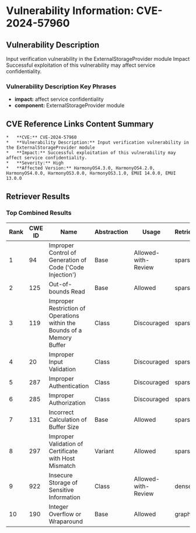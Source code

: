# Vulnerability Information: CVE-2024-57960

## Vulnerability Description
Input verification vulnerability in the ExternalStorageProvider module Impact Successful exploitation of this vulnerability may affect service confidentiality.

### Vulnerability Description Key Phrases
- **impact:** affect service confidentiality
- **component:** ExternalStorageProvider module

## CVE Reference Links Content Summary
```
*   **CVE:** CVE-2024-57960
*   **Vulnerability Description:** Input verification vulnerability in the ExternalStorageProvider module
*   **Impact:** Successful exploitation of this vulnerability may affect service confidentiality.
*   **Severity:** High
*   **Affected Version:** HarmonyOS4.3.0, HarmonyOS4.2.0, HarmonyOS4.0.0, HarmonyOS3.0.0, HarmonyOS3.1.0, EMUI 14.0.0, EMUI 13.0.0
```

## Retriever Results

### Top Combined Results

| Rank | CWE ID | Name | Abstraction | Usage  | Retrievers | Individual Scores |
|------|--------|------|-------------|-------|------------|-------------------|
| 1 | 94 | Improper Control of Generation of Code ('Code Injection') | Base | Allowed-with-Review | sparse | 0.034 |
| 2 | 125 | Out-of-bounds Read | Base | Allowed | sparse | 0.034 |
| 3 | 119 | Improper Restriction of Operations within the Bounds of a Memory Buffer | Class | Discouraged | sparse | 0.034 |
| 4 | 20 | Improper Input Validation | Class | Discouraged | sparse | 0.033 |
| 5 | 287 | Improper Authentication | Class | Discouraged | sparse | 0.033 |
| 6 | 285 | Improper Authorization | Class | Discouraged | sparse | 0.032 |
| 7 | 131 | Incorrect Calculation of Buffer Size | Base | Allowed | sparse | 0.032 |
| 8 | 297 | Improper Validation of Certificate with Host Mismatch | Variant | Allowed | sparse | 0.031 |
| 9 | 922 | Insecure Storage of Sensitive Information | Class | Allowed-with-Review | dense | 0.552 |
| 10 | 190 | Integer Overflow or Wraparound | Base | Allowed | graph | 0.003 |

